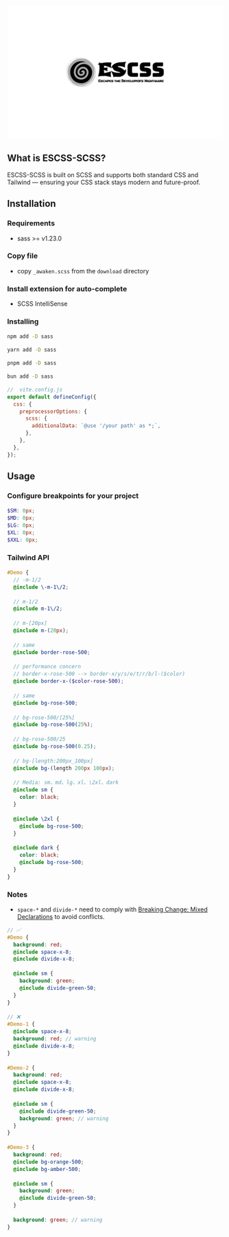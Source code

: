 ![logo](https://github.com/ESCSS-labs/ESCSS/blob/main/assets/logo.png)

## What is ESCSS-SCSS?

ESCSS-SCSS is built on SCSS and supports both standard CSS and Tailwind — ensuring your CSS stack stays modern and future-proof.

## Installation

### Requirements

- sass >= v1.23.0

### Copy file

- copy `_awaken.scss` from the `download` directory

### Install extension for auto-complete

- SCSS IntelliSense

### Installing

```bash
npm add -D sass
```

```bash
yarn add -D sass
```

```bash
pnpm add -D sass
```

```bash
bun add -D sass
```

```js
//  vite.config.js
export default defineConfig({
  css: {
    preprocessorOptions: {
      scss: {
        additionalData: `@use '/your path' as *;`,
      },
    },
  },
});
```

## Usage

### Configure breakpoints for your project

```scss
$SM: 0px;
$MD: 0px;
$LG: 0px;
$XL: 0px;
$XXL: 0px;
```

### Tailwind API

```scss
#Demo {
  // -m-1/2
  @include \-m-1\/2;

  // m-1/2
  @include m-1\/2;

  // m-[20px]
  @include m-(20px);

  // same
  @include border-rose-500;

  // performance concern
  // border-x-rose-500 --> border-x/y/s/e/t/r/b/l-($color)
  @include border-x-($color-rose-500);

  // same
  @include bg-rose-500;

  // bg-rose-500/[25%]
  @include bg-rose-500(25%);

  // bg-rose-500/25
  @include bg-rose-500(0.25);

  // bg-[length:200px_100px]
  @include bg-(length 200px 100px);

  // Media: sm、md、lg、xl、\2xl、dark
  @include sm {
    color: black;
  }

  @include \2xl {
    @include bg-rose-500;
  }

  @include dark {
    color: black;
    @include bg-rose-500;
  }
}
```

### Notes

- `space-*` and `divide-*` need to comply with [Breaking Change: Mixed Declarations](https://sass-lang.com/documentation/breaking-changes/mixed-decls/) to avoid conflicts.

```scss
// ✅
#Demo {
  background: red;
  @include space-x-8;
  @include divide-x-8;

  @include sm {
    background: green;
    @include divide-green-50;
  }
}

// ❌
#Demo-1 {
  @include space-x-8;
  background: red; // warning
  @include divide-x-8;
}

#Demo-2 {
  background: red;
  @include space-x-8;
  @include divide-x-8;

  @include sm {
    @include divide-green-50;
    background: green; // warning
  }
}

#Demo-3 {
  background: red;
  @include bg-orange-500;
  @include bg-amber-500;

  @include sm {
    background: green;
    @include divide-green-50;
  }

  background: green; // warning
}
```
